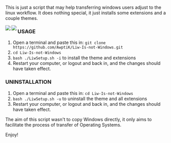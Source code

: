 This is just a script that may help transferring windows users adjust to the linux workflow. It does nothing special, it just installs some extensions and a couple themes.

<img src="https://github.com/kaii-lb/Liw-Is-not-Windows/blob/images/Screenshot%20from%202021-06-17%2017-26-27.png?raw=true)" align="left">

<img src="https://github.com/kaii-lb/Liw-Is-not-Windows/blob/images/Screenshot%20from%202021-06-17%2017-26-35.png?raw=true)" align="left">

### USAGE

1. Open a terminal and paste this in: ```git clone https://github.com/AwptiK/Liw-Is-not-Windows.git```
2. ```cd Liw-Is-not-Windows```
3. ```bash ./LiwSetup.sh -i``` to install the theme and extensions
4. Restart your computer, or logout and back in, and the changes should have taken effect.

### UNINSTALLATION
1.  Open a terminal and paste this in: ```cd Liw-Is-not-Windows```
2.   ```bash ./LiwSetup.sh -u``` to uninstall the theme and all extensions
3.  Restart your computer, or logout and back in, and the changes should have taken effect.


The aim of this script wasn't to copy Windows directly, it only aims to facilitate the process of transfer of Operating Systems.

Enjoy!
